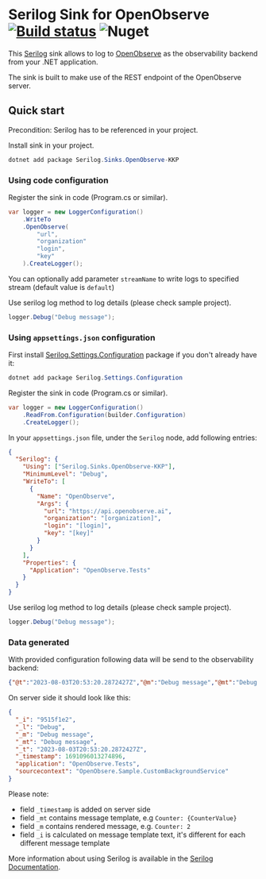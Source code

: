 # Serilog Sink for OpenObserve [![Build status](https://ci.appveyor.com/api/projects/status/d73v1w8rejebgtrv/branch/main?svg=true)](https://ci.appveyor.com/project/konradkaminski/serilog-sink-openobserve-kkp/branch/main) ![Nuget](https://img.shields.io/nuget/v/Serilog.Sinks.OpenObserve-KKP?logo=nuget)


This [Serilog](https://github.com/serilog/serilog) sink allows to log to [OpenObserve](https://openobserve.ai/) as the observability backend from your .NET application.

The sink is built to make use of the REST endpoint of the OpenObserve server.


## Quick start

Precondition: Serilog has to be referenced in your project.

Install sink in your project.
```powershell
dotnet add package Serilog.Sinks.OpenObserve-KKP
```

### Using code configuration
Register the sink in code (Program.cs or similar).
```csharp
var logger = new LoggerConfiguration()
    .WriteTo
    .OpenObserve(
        "url",
        "organization"
        "login",
        "key"
    ).CreateLogger();
```

You can optionally add parameter `streamName` to write logs to specified stream (default value is `default`)

Use serilog log method to log details (please check sample project).

```csharp
logger.Debug("Debug message");
```

### Using `appsettings.json` configuration

First install [Serilog.Settings.Configuration](https://github.com/serilog/serilog-settings-configuration) package if you don't already have it:

```powershell
dotnet add package Serilog.Settings.Configuration
```

Register the sink in code (Program.cs or similar).
```csharp
var logger = new LoggerConfiguration()
    .ReadFrom.Configuration(builder.Configuration)
	.CreateLogger();
```

In your `appsettings.json` file, under the `Serilog` node, add following entries:

```json
{
  "Serilog": {
    "Using": ["Serilog.Sinks.OpenObserve-KKP"],
    "MinimumLevel": "Debug",
    "WriteTo": [
      {
        "Name": "OpenObserve",
        "Args": {
          "url": "https://api.openobserve.ai",
          "organization": "[organization]",
          "login": "[login]",
          "key": "[key]"
        }
      }
    ],
    "Properties": {
      "Application": "OpenObserve.Tests"
    }
  }
}
```

Use serilog log method to log details (please check sample project).

```csharp
logger.Debug("Debug message");
```

### Data generated

With provided configuration following data will be send to the observability backend:
```json
{"@t":"2023-08-03T20:53:20.2872427Z","@m":"Debug message","@mt":"Debug message","@i":"9515f1e2","@l":"Debug","SourceContext":"OpenObsere.Sample.CustomBackgroundService","Application":"OpenObserve.Tests"}
```

On server side it should look like this:
```json
{
  "_i": "9515f1e2",
  "_l": "Debug",
  "_m": "Debug message",
  "_mt": "Debug message",
  "_t": "2023-08-03T20:53:20.2872427Z",
  "_timestamp": 1691096013274896,
  "application": "OpenObserve.Tests",
  "sourcecontext": "OpenObsere.Sample.CustomBackgroundService"
}
```

Please note:
* field `_timestamp` is added on server side
* field `_mt` contains message template, e.g `Counter: {CounterValue}`
* field `_m` contains rendered message, e.g. `Counter: 2`
* field `_i` is calculated on message template text, it's different for each different message template     

More information about using Serilog is available in the [Serilog Documentation](https://github.com/serilog/serilog/wiki).

